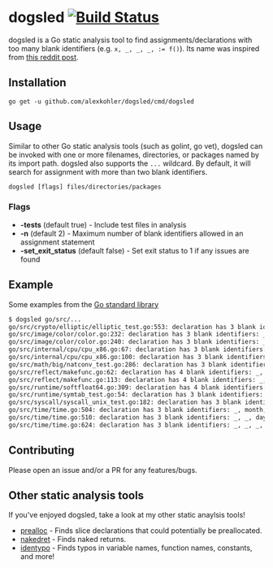 # dogsled [![Build Status](https://travis-ci.com/alexkohler/dogsled.svg?branch=master)](https://travis-ci.com/alexkohler/dogsled)

dogsled is a Go static analysis tool to find assignments/declarations with too many blank identifiers (e.g. `x, _, _, _, := f()`). Its name was inspired from [this reddit post](https://www.reddit.com/r/golang/comments/9syjj8/what_are_some_red_flags_for_you_in_go_code_reviews/e8sgygf/).

## Installation

    go get -u github.com/alexkohler/dogsled/cmd/dogsled

## Usage

Similar to other Go static analysis tools (such as golint, go vet), dogsled can be invoked with one or more filenames, directories, or packages named by its import path. dogsled also supports the `...` wildcard. By default, it will search for assignment with more than two blank identifiers.

    dogsled [flags] files/directories/packages


### Flags
- **-tests** (default true) - Include test files in analysis
- **-n** (default 2) - Maximum number of blank identifiers allowed in an assignment statement
- **-set_exit_status** (default false) - Set exit status to 1 if any issues are found

## Example


Some examples from the [Go standard library](https://github.com/golang/go)

```Bash
$ dogsled go/src/...
go/src/crypto/elliptic/elliptic_test.go:553: declaration has 3 blank identifiers: priv, _, _, _ := GenerateKey(p256,go/src/image/names.go:46: declaration has 3 blank identifiers: _, _, _, a := c.C.RGBA()
go/src/image/color/color.go:232: declaration has 3 blank identifiers: _, _, _, a := c.RGBA()
go/src/image/color/color.go:240: declaration has 3 blank identifiers: _, _, _, a := c.RGBA()
go/src/internal/cpu/cpu_x86.go:67: declaration has 3 blank identifiers: maxID, _, _, _ := cpuid(0, 0)
go/src/internal/cpu/cpu_x86.go:100: declaration has 3 blank identifiers: _, ebx7, _, _ := cpuid(7, 0)
go/src/math/big/natconv_test.go:286: declaration has 3 blank identifiers: x, _, _, _ = x.scan(strings.NewReader(pi),go/src/reflect/value.go:172: declaration has 3 blank identifiers: pc, _, _, _ := runtime.Caller(2)
go/src/reflect/makefunc.go:62: declaration has 4 blank identifiers: _, _, _, stack, _ := funcLayout(t, nil)
go/src/reflect/makefunc.go:113: declaration has 4 blank identifiers: _, _, _, stack, _ := funcLayout(funcType, nil)
go/src/runtime/softfloat64.go:309: declaration has 4 blank identifiers: _, _, _, _ = fi, fn, gi, gn
go/src/runtime/symtab_test.go:54: declaration has 3 blank identifiers: _, _, line, _ := runtime.Caller(1)
go/src/syscall/syscall_unix_test.go:182: declaration has 3 blank identifiers: _, oobn, _, _, err := uc.ReadMsgUnixgo/src/time/time.go:498: declaration has 3 blank identifiers: year, _, _, _ := t.date(false)
go/src/time/time.go:504: declaration has 3 blank identifiers: _, month, _, _ := t.date(true)
go/src/time/time.go:510: declaration has 3 blank identifiers: _, _, day, _ := t.date(true)
go/src/time/time.go:624: declaration has 3 blank identifiers: _, _, _, yday := t.date(false)
```

## Contributing

Please open an issue and/or a PR for any features/bugs. 


## Other static analysis tools

If you've enjoyed dogsled, take a look at my other static anaylsis tools!
- [prealloc](https://github.com/alexkohler/prealloc) - Finds slice declarations that could potentially be preallocated.
- [nakedret](https://github.com/alexkohler/nakedret) - Finds naked returns.
- [identypo](https://github.com/alexkohler/unimport) - Finds typos in variable names, function names, constants, and more!
